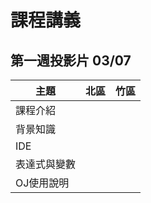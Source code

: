 # 課程講義

## 第一週投影片 03/07
| 主題         | 北區                      | 竹區                           |
| ------------ | ------------------------- | ------------------------------ |
| 課程介紹     |  |  |
| 背景知識     |  |  |
| IDE          |  |  |
| 表達式與變數 |  |  |
| OJ使用說明   |  |  |
